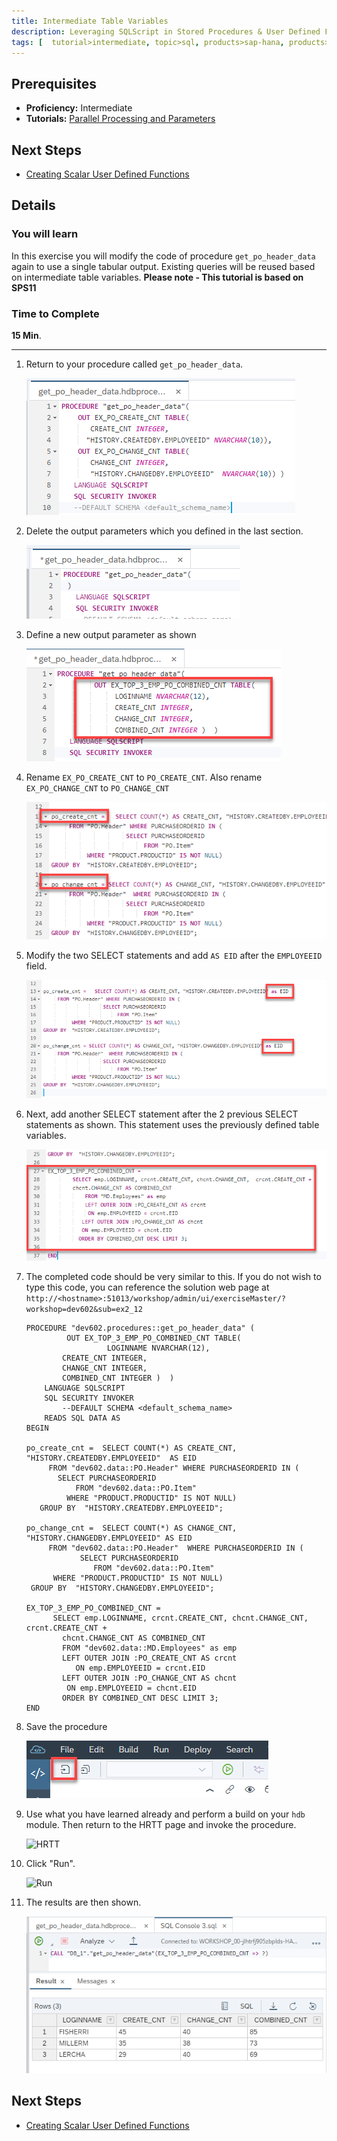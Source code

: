 ```yaml
---
title: Intermediate Table Variables
description: Leveraging SQLScript in Stored Procedures & User Defined Functions
tags: [  tutorial>intermediate, topic>sql, products>sap-hana, products>sap-hana,-express-edition ]
---
```

## Prerequisites  
 - **Proficiency:** Intermediate
 - **Tutorials:** [Parallel Processing and Parameters](http://www.sap.com/developer/tutorials/xsa-sqlscript-parallel.html)

## Next Steps
 - [Creating Scalar User Defined Functions](http://www.sap.com/developer/tutorials/xsa-sqlscript-scalar.html)

## Details
### You will learn  
In this exercise you will modify the code of procedure `get_po_header_data` again to use a single tabular output. Existing queries will be reused based on intermediate table variables.
**Please note - This tutorial is based on SPS11**

### Time to Complete
**15 Min**.

---

1. Return to your procedure called `get_po_header_data`.

	![Existing Procedure](1.png)

2. Delete the output parameters which you defined in the last section.

	![Define output](2.png)

3. Define a new output parameter as shown

	![New output](3.png)

4. Rename `EX_PO_CREATE_CNT` to `PO_CREATE_CNT`. Also rename `EX_PO_CHANGE_CNT` to `PO_CHANGE_CNT`

	![change name](4.png)

5. Modify the two SELECT statements and add `AS EID` after the `EMPLOYEEID` field.

	![modify select](5.png)

6. Next, add another SELECT statement after the 2 previous SELECT statements as shown. This statement uses the previously defined table variables.

	![add another select](6.png)

7. The completed code should be very similar to this. If you do not wish to type this code, you can reference the solution web page at `http://<hostname>:51013/workshop/admin/ui/exerciseMaster/?workshop=dev602&sub=ex2_12`

	```
	PROCEDURE "dev602.procedures::get_po_header_data" (
             OUT EX_TOP_3_EMP_PO_COMBINED_CNT TABLE(
                      LOGINNAME NVARCHAR(12),
			CREATE_CNT INTEGER,
			CHANGE_CNT INTEGER,
			COMBINED_CNT INTEGER )  )
   		LANGUAGE SQLSCRIPT
   		SQL SECURITY INVOKER
   			--DEFAULT SCHEMA <default_schema_name>
   		READS SQL DATA AS
	BEGIN

	po_create_cnt =  SELECT COUNT(*) AS CREATE_CNT, "HISTORY.CREATEDBY.EMPLOYEEID"  AS EID
         FROM "dev602.data::PO.Header" WHERE PURCHASEORDERID IN (
           SELECT PURCHASEORDERID
               FROM "dev602.data::PO.Item"
             WHERE "PRODUCT.PRODUCTID" IS NOT NULL)
       GROUP BY  "HISTORY.CREATEDBY.EMPLOYEEID";

	po_change_cnt =  SELECT COUNT(*) AS CHANGE_CNT, "HISTORY.CHANGEDBY.EMPLOYEEID" AS EID
         FROM "dev602.data::PO.Header"  WHERE PURCHASEORDERID IN (
                SELECT PURCHASEORDERID
                   FROM "dev602.data::PO.Item"
          WHERE "PRODUCT.PRODUCTID" IS NOT NULL)
     GROUP BY  "HISTORY.CHANGEDBY.EMPLOYEEID";

	EX_TOP_3_EMP_PO_COMBINED_CNT =
          SELECT emp.LOGINNAME, crcnt.CREATE_CNT, chcnt.CHANGE_CNT,  crcnt.CREATE_CNT +
			chcnt.CHANGE_CNT AS COMBINED_CNT
      		FROM "dev602.data::MD.Employees" as emp
      		LEFT OUTER JOIN :PO_CREATE_CNT AS crcnt
               ON emp.EMPLOYEEID = crcnt.EID
     		LEFT OUTER JOIN :PO_CHANGE_CNT AS chcnt
             ON emp.EMPLOYEEID = chcnt.EID
        	ORDER BY COMBINED_CNT DESC LIMIT 3;
	END
	```

8. Save the procedure

	![save Procedure](7.png)

9. Use what you have learned already and perform a build on your `hdb` module. Then return to the HRTT page and invoke the procedure.

	![HRTT](8.png)

10. Click "Run".

	![Run](9.png)

11. The results are then shown.

	![Results](10.png)


## Next Steps
 - [Creating Scalar User Defined Functions](http://www.sap.com/developer/tutorials/xsa-sqlscript-scalar.html)

